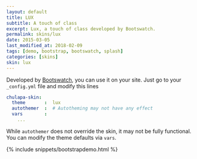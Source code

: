 ```yaml
---
layout: default
title: LUX
subtitle: A touch of class
excerpt: Lux, a touch of class developed by Bootswatch.
permalink: skins/lux
date: 2015-03-05
last_modified_at: 2018-02-09
tags: [demo, bootstrap, bootswatch, splash]
categories: [skins]
skin: lux
---
```



Developed by [Bootswatch](https://bootswatch.com/), you can use it on your site. Just go to your `_config.yml` file and modify this lines

```yaml
chulapa-skin: 
  theme       :  lux
  autothemer  :  # Autotheming may not have any effect
  vars        :    
    ...
```


While `autothemer` does not override the skin, it may not be fully functional. You can modify the theme defaults via `vars`.


{% include snippets/bootstrapdemo.html  %}
